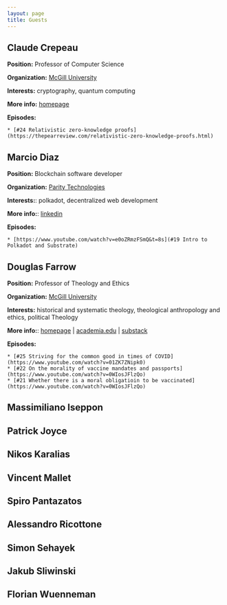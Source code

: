 ```yaml
---
layout: page
title: Guests 
---
```


## Claude Crepeau

**Position:** Professor of Computer Science


**Organization:** [McGill University](https://www.mcgill.ca/)


**Interests:** cryptography, quantum computing


**More info:** [homepage](https://www.cs.mcgill.ca/~crepeau/index_en.html)


**Episodes:**

	* [#24 Relativistic zero-knowledge proofs](https://thepearreview.com/relativistic-zero-knowledge-proofs.html)

## Marcio Diaz

**Position:** Blockchain software developer

**Organization:** [Parity Technologies](https://www.parity.io/)

**Interests:**: polkadot, decentralized web development

**More info:**: [linkedin](https://www.linkedin.com/in/marciodiaz/)

**Episodes:**

	* [https://www.youtube.com/watch?v=e0oZRmzFSmQ&t=8s](#19 Intro to Polkadot and Substrate)

## Douglas Farrow

**Position:** Professor of Theology and Ethics

**Organization:** [McGill University](https://www.mcgill.ca/)

**Interests:** historical and systematic theology, theological anthropology and ethics, political Theology 

**More info:**: [homepage](https://www.mcgill.ca/religiousstudies/douglas-farrow) | [academia.edu](https://douglasfarrow.academia.edu) | [substack](https://douglasfarrow.substack.com/?utm_source=substack&utm_medium=web&utm_campaign=substack_profile)


**Episodes:**

	* [#25 Striving for the common good in times of COVID](https://www.youtube.com/watch?v=01ZK7ZNipk0)
	* [#22 On the morality of vaccine mandates and passports](https://www.youtube.com/watch?v=0WIosJFlzQo)
	* [#21 Whether there is a moral obligatioin to be vaccinated](https://www.youtube.com/watch?v=0WIosJFlzQo)


## Massimiliano Iseppon

## Patrick Joyce

## Nikos Karalias

## Vincent Mallet

## Spiro Pantazatos

## Alessandro Ricottone

## Simon Sehayek

## Jakub Sliwinski

## Florian Wuenneman






